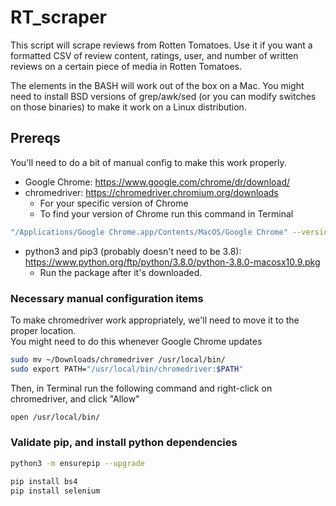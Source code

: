 # RT_scraper

This script will scrape reviews from Rotten Tomatoes.  Use it if you want a formatted CSV of review content, ratings, user, and number of written reviews on a certain piece of media in Rotten Tomatoes.

The elements in the BASH will work out of the box on a Mac.  You might need to install BSD versions of grep/awk/sed (or you can modify switches on those binaries) to make it work on a Linux distribution.

## Prereqs
You'll need to do a bit of manual config to make this work properly.

- Google Chrome: https://www.google.com/chrome/dr/download/
- chromedriver: https://chromedriver.chromium.org/downloads
    - For your specific version of Chrome
    - To find your version of Chrome run this command in Terminal
```sh
"/Applications/Google Chrome.app/Contents/MacOS/Google Chrome" --version | awk '{ print $3 }'
``` 
- python3 and pip3 (probably doesn't need to be 3.8): https://www.python.org/ftp/python/3.8.0/python-3.8.0-macosx10.9.pkg
    - Run the package after it's downloaded.

### Necessary manual configuration items

To make chromedriver work appropriately, we'll need to move it to the proper location.  
You might need to do this whenever Google Chrome updates
```sh
sudo mv ~/Downloads/chromedriver /usr/local/bin/
sudo export PATH="/usr/local/bin/chromedriver:$PATH"
```

Then, in Terminal run the following command and right-click on chromedriver, and click "Allow"
```sh
open /usr/local/bin/
```

### Validate pip, and install python dependencies

```sh
python3 -m ensurepip --upgrade

pip install bs4
pip install selenium






